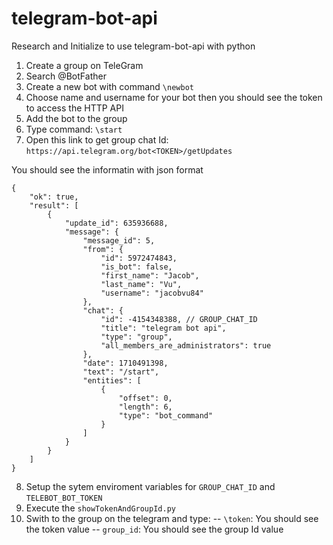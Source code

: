 # telegram-bot-api
Research and Initialize to use telegram-bot-api with python

1. Create a group on TeleGram
2. Search @BotFather
3. Create a new bot with command `\newbot` 
4. Choose name and username for your bot then you should see the token to access the HTTP API
5. Add the bot to the group
6. Type command: `\start`
7. Open this link to get group chat Id: `https://api.telegram.org/bot<TOKEN>/getUpdates`

You should see the informatin with json format

```
{
    "ok": true,
    "result": [
        {
            "update_id": 635936688,
            "message": {
                "message_id": 5,
                "from": {
                    "id": 5972474843,
                    "is_bot": false,
                    "first_name": "Jacob",
                    "last_name": "Vu",
                    "username": "jacobvu84"
                },
                "chat": {
                    "id": -4154348388, // GROUP_CHAT_ID
                    "title": "telegram bot api",
                    "type": "group",
                    "all_members_are_administrators": true
                },
                "date": 1710491398,
                "text": "/start",
                "entities": [
                    {
                        "offset": 0,
                        "length": 6,
                        "type": "bot_command"
                    }
                ]
            }
        }
    ]
}
```
8. Setup the sytem enviroment variables for `GROUP_CHAT_ID` and `TELEBOT_BOT_TOKEN`
9. Execute the `showTokenAndGroupId.py`
10. Swith to the group on the telegram and type:
--  `\token`: You should see the token value
-- `group_id`: You should see the group Id value
